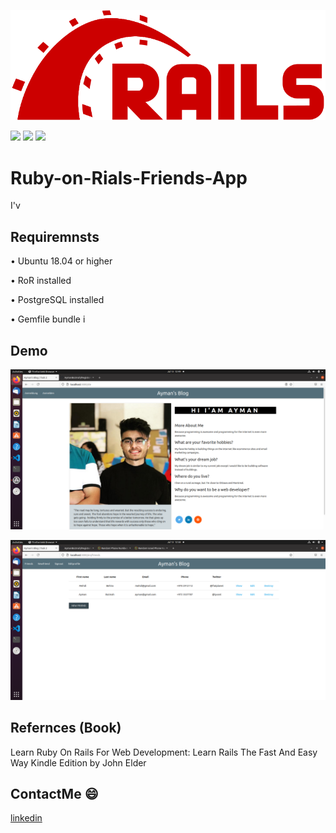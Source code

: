 ![](demo_pic/logo.svg)

![](https://badgen.net/npm/v/express)   ![](https://badgen.net/david/dep/zeit/pkg) ![](https://badgen.net/github/release/babel/babel) 
# Ruby-on-Rials-Friends-App

I'v

## Requiremnsts 


•	Ubuntu 18.04 or higher

•	RoR installed

•	PostgreSQL installed

• Gemfile bundle i


## Demo
![](demo_pic/Deutsch.png)


![](demo_pic/Main.png)

## Refernces (Book)
Learn Ruby On Rails For Web Development: Learn Rails The Fast And Easy Way Kindle Edition by John Elder 

## ContactMe :smile:
[linkedin](https://www.linkedin.com/in/ayman-butmah-816b361b3/)
